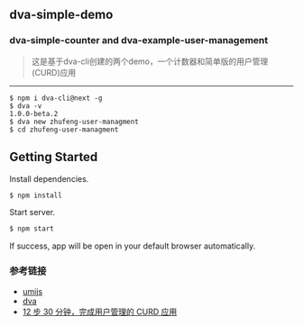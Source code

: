 ## dva-simple-demo

### dva-simple-counter and dva-example-user-management
> 这是基于dva-cli创建的两个demo，一个计数器和简单版的用户管理(CURD)应用

---

```
$ npm i dva-cli@next -g
$ dva -v
1.0.0-beta.2
$ dva new zhufeng-user-managment
$ cd zhufeng-user-managment
```

## Getting Started
Install dependencies.

```bash
$ npm install
```

Start server.

```bash
$ npm start
```

If success, app will be open in your default browser automatically.

### 参考链接
 - [umijs](https://umijs.org/zh/guide/)
 - [dva](https://dvajs.com/guide/)
 - [12 步 30 分钟，完成用户管理的 CURD 应用 ](https://github.com/sorrycc/blog/issues/18)